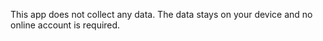 This app does not collect any data. 
The data stays on your device and no online account is required.